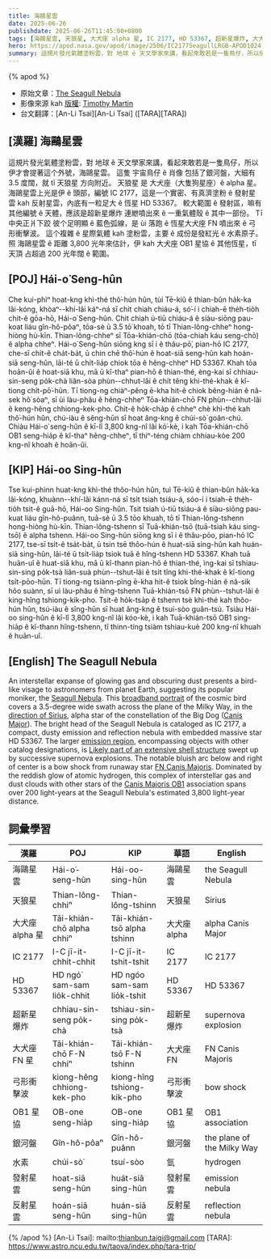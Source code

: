 ```yaml
---
title: 海鷗星雲
date: 2025-06-26
publishdate: 2025-06-26T11:45:00+0800
tags: [海鷗星雲, 天狼星, 大犬座 alpha 星, IC 2177, HD 53367, 超新星爆炸, 大犬座 FN 星, 弓形衝擊波, OB1 星協, 銀河盤, 水素, 發射星雲, 反射星雲]
hero: https://apod.nasa.gov/apod/image/2506/IC2177SeagullLRGB-APOD1024.jpg
summary: 這規片發光氣體塗粉雲，對 地球 ê 天文學家來講，看起來敢若是一隻鳥仔，所以伊才會提著這个外號，海鷗星雲。
---
```


{% apod %}

- 原始文章：[The Seagull Nebula](https://apod.nasa.gov/apod/ap250626.html)
- 影像來源 kah [版權][Copyright]: [Timothy Martin][Timothy_Martin]
- 台文翻譯：[An-Li Tsai][An-Li Tsai] ([TARA][TARA])


## [漢羅] 海鷗星雲
這規片發光氣體塗粉雲，對 地球 ê 天文學家來講，看起來敢若是一隻鳥仔，所以伊才會提著這个外號，海鷗星雲。
這隻 宇宙鳥仔 ê 肖像 包括了銀河盤，大細有 3.5 度闊，就 tī 天狼星 方向附近。 
天狼星 是 大犬座（大隻狗星座）ê alpha 星。
海鷗星雲上光是伊 ê 頭部，編號 IC 2177，這是一个實密、有真濟塗粉 ê 發射星雲 kah 反射星雲，內底有一粒足大 ê 恆星 HD 53367。
較大範圍 ê 發射區，嘛有其他編號 ê 天體，應該是超新星爆炸 連紲噴出來 ê 一重氣體殼 ê 其中一部份。
Tī 中央正爿下跤 彼个足明顯 ê 藍色弧線，是 ùi 落跑 ê 恆星大犬座 FN 噴出來 ê 弓形衝擊波。
這个複雜 ê 星際氣體 kah 塗粉雲，主要 ê 成份是發紅光 ê 水素原子。
照 海鷗星雲 ê 距離 3,800 光年來估計，伊 kah 大犬座 OB1 星協 ê 其他恆星，tī 天頂 占超過 200 光年闊 ê 範圍。

## [POJ] Hái-o͘ Seng-hûn
Che kui-phìⁿ hoat-kng khì-thé thô͘-hún hûn, tùi Tē-kiû ê thian-bûn ha̍k-ka lâi-kóng, khòaⁿ--khí-lâi káⁿ-ná sī chi̍t chiah chiáu-á, só͘-í i chiah-ē the̍h-tio̍h chit-ê gōa-hō, Hái-o͘ Seng-hûn.
Chit chiah ú-tiū chiáu-á ê siàu-siōng pau-koat liáu gîn-hô-pôaⁿ, tōa-sè ū 3.5 tō͘ khoah, tō tī Thian-lông-chheⁿ hong-hiòng hù-kīn.
Thian-lông-chheⁿ sī Tōa-khián-chō (tōa-chiah káu seng-chō) ê alpha chheⁿ.
Hái-o͘ Seng-hûn siōng kng sī i ê thâu-pō͘, pian-hō IC 2177, che-sī chi̍t-ê cha̍t-ba̍t, ū chin chē thô͘-hún ê hoat-siā seng-hûn kah hoán-siā seng-hûn, lāi-té ū chi̍t-lia̍p chiok tōa ê hêng-chheⁿ HD 53367.
Khah tōa hoān-ûi ê hoat-siā khu, mā ū kî-thaⁿ pian-hō ê thian-thé, èng-kai sī  chhiau-sin-seng po̍k-chà liân-sòa phùn--chhut-lâi ê chi̍t têng khì-thé-khak ê kî-tiong chi̍t-pō͘-hūn.
Tī tiong-ng chiàⁿ-pêng ē-kha hit-ê chiok bêng-hián ê nâ-sek hô͘ sòaⁿ, sī ùi làu-phâu ê hêng-chheⁿ Tōa-khián-chō FN phùn--chhut-lâi ê keng-hêng chhiong-kek-pho.
Chit-ê ho̍k-cha̍p ê chheⁿ chè khì-thé kah thô͘-hún hûn, chú-iàu ê sêng-hūn sī hoat âng-kng ê chúi-sò͘ goân-chú.
Chiàu Hái-o͘ seng-hûn ê kī-lî 3,800 kng-nî lâi kó͘-kè, i kah Tōa-khián-chō OB1 seng-hia̍p ê kî-thaⁿ hêng-chheⁿ, tī thiⁿ-téng chiàm chhiau-kòe 200 kng-nî khoah ê hoān-ûi.

## [KIP] Hái-oo Sing-hûn
Tse kui-phìnn huat-kng khì-thé thôo-hún hûn, tuì Tē-kiû ê thian-bûn ha̍k-ka lâi-kóng, khuànn--khí-lâi kánn-ná sī tsi̍t tsiah tsiáu-á, sóo-í i tsiah-ē the̍h-tio̍h tsit-ê guā-hō, Hái-oo Sing-hûn.
Tsit tsiah ú-tiū tsiáu-á ê siàu-siōng pau-kuat liáu gîn-hô-puânn, tuā-sè ū 3.5 tōo khuah, tō tī Thian-lông-tshenn hong-hiòng hù-kīn.
Thian-lông-tshenn sī Tuā-khián-tsō (tuā-tsiah káu sing-tsō) ê alpha tshenn.
Hái-oo Sing-hûn siōng kng sī i ê thâu-pōo, pian-hō IC 2177, tse-sī tsi̍t-ê tsa̍t-ba̍t, ū tsin tsē thôo-hún ê huat-siā sing-hûn kah huán-siā sing-hûn, lāi-té ū tsi̍t-lia̍p tsiok tuā ê hîng-tshenn HD 53367.
Khah tuā huān-uî ê huat-siā khu, mā ū kî-thann pian-hō ê thian-thé, ìng-kai sī  tshiau-sin-sing po̍k-tsà liân-suà phùn--tshut-lâi ê tsi̍t tîng khì-thé-khak ê kî-tiong tsi̍t-pōo-hūn.
Tī tiong-ng tsiànn-pîng ē-kha hit-ê tsiok bîng-hián ê nâ-sik hôo suànn, sī uì làu-phâu ê hîng-tshenn Tuā-khián-tsō FN phùn--tshut-lâi ê king-hîng tshiong-kik-pho.
Tsit-ê ho̍k-tsa̍p ê tshenn tsè khì-thé kah thôo-hún hûn, tsú-iàu ê sîng-hūn sī huat âng-kng ê tsuí-sòo guân-tsú.
Tsiàu Hái-oo sing-hûn ê kī-lî 3,800 kng-nî lâi kóo-kè, i kah Tuā-khián-tsō OB1 sing-hia̍p ê kî-thann hîng-tshenn, tī thinn-tíng tsiàm tshiau-kuè 200 kng-nî khuah ê huān-uî.

## [English] The Seagull Nebula

An interstellar expanse of glowing gas and obscuring dust presents a bird-like visage to astronomers from planet Earth, suggesting its popular moniker, the [Seagull Nebula][Seagull_Nebula].
This [broadband portrait][broadband_portrait] of the cosmic bird covers a 3.5-degree wide swath across the plane of the Milky Way, in the [direction of Sirius][direction_of_Sirius], alpha star of the constellation of the Big Dog ([Canis Major][Canis_Major]).
The bright head of the Seagull Nebula is cataloged as IC 2177, a compact, dusty emission and reflection nebula with embedded massive star HD 53367.
The larger [emission region][emission_region], encompassing objects with other catalog designations, is [Likely part of an extensive shell structure][Likely_part_of_an_extensive_shell_structure] swept up by successive supernova explosions.
The notable bluish arc below and right of center is a bow shock from runaway star [FN Canis Majoris][FN_Canis_Majoris].
Dominated by the reddish glow of atomic hydrogen, this complex of interstellar gas and dust clouds with other stars of the [Canis Majoris OB1][Canis_Majoris_OB1] association spans over 200 light-years at the Seagull Nebula's estimated 3,800 light-year distance.

## 詞彙學習
|漢羅|POJ|KIP|華語|English|
|-|-|-|-|-|
|海鷗星雲|Hái-o͘-seng-hûn|Hái-oo-sing-hûn|海鷗星雲|the Seagull Nebula|
|天狼星|Thian-lông-chhiⁿ|Thian-lông-tshinn|天狼星|Sirius|
|大犬座 alpha 星|Tāi-khián-chō alpha chhiⁿ|Tāi-khián-tsō alpha tshinn|大犬座 alpha|alpha Canis Major|
|IC 2177|I-C jī-it-chhit-chhit|I-C jī-it-tshit-tshit|IC 2177|IC 2177|
|HD 53367|HD ngó͘ sam-sam lio̍k-chhit|HD ngóo sam-sam lio̍k-tshit|HD 53367|HD 53367|
|超新星爆炸|chhiau-sin-seng po̍k-chà|tshiau-sin-sing po̍k-tsà|超新星爆炸|supernova explosion|
|大犬座 FN 星|Tāi-khián-chō F-N chhiⁿ|Tāi-khián-tsō F-N tshinn|大犬座 FN|FN Canis Majoris|
|弓形衝擊波|kiong-hêng chhiong-kek-pho|kiong-hîng tshiong-kik-pho|弓形衝擊波|bow shock|
|OB1 星協|OB-one seng-hia̍p|OB-one sing-hia̍p|OB1 星協|OB1 association|
|銀河盤|Gîn-hô-pôaⁿ|Gîn-hô-puânn|銀河盤|the plane of the Milky Way|
|水素|chúi-sò͘|tsuí-sòo|氫|hydrogen|
|發射星雲|hoat-siā seng-hûn|huát-siā sing-hûn|發射星雲|emission nebula|
|反射星雲|hoán-siā seng-hûn|huán-siā sing-hûn|反射星雲|reflection nebula|


{% /apod %}
[An-Li Tsai]: mailto:thianbun.taigi@gmail.com
[TARA]: https://www.astro.ncu.edu.tw/taova/index.php/tara-trip/

[copyright]: https://apod.nasa.gov/apod/fap/lib/about_apod.html#srapply
[License3]: https://creativecommons.org/licenses/by-nc-nd/3.0/
[License2]:https://creativecommons.org/licenses/by-nc-nd/2.0/

[Seagull_Nebula]:https://astrobackyard.com/seagull-nebula/
[broadband_portrait]:https://app.astrobin.com/u/AccidentalAstronomers?i=mnrp5s&r=E
[direction_of_Sirius]:https://apod.nasa.gov/apod/ap161215.html
[Canis_Major]:https://en.wikipedia.org/wiki/Canis_Major
[emission_region]:http://www.youtube.com/watch?v=SLW7uPs7hS0
[Likely_part_of_an_extensive_shell_structure]:https://ui.adsabs.harvard.edu/abs/2019A%26A...628A..44F/abstract
[FN_Canis_Majoris]:https://en.wikipedia.org/wiki/FN_Canis_Majoris
[Canis_Majoris_OB1]:https://ui.adsabs.harvard.edu/abs/2019A%26A...628A..44F/abstract
[Timothy_Martin]:https://app.astrobin.com/u/AccidentalAstronomers
[Copyright]:lib/about_apod.html#srapply